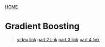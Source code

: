 [HOME](README.md)

# Gradient Boosting
> [video link](https://www.youtube.com/watch?v=3CC4N4z3GJc)
> [part 2 link](https://www.youtube.com/watch?v=2xudPOBz-vs)
> [part 3 link](https://www.youtube.com/watch?v=jxuNLH5dXCs)
> [part 4 link](https://www.youtube.com/watch?v=StWY5QWMXCw)